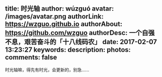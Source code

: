 title: 时光轴
author: wúzguó
avatar: /images/avatar.png
authorLink: https://wzguo.github.io
authorAbout: https://github.com/wzguo
authorDesc: 一个自强不息，艰苦奋斗的「十八线码农」
date: 2017-02-07 13:23:27
keywords:
description:
photos:
comments: false
---

时光轴嘛，得先有时光，会更新的，别急......

